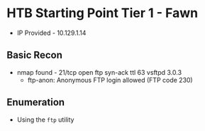 # HTB Starting Point Tier 1 - Fawn

- IP Provided - 10.129.1.14

## Basic Recon

- nmap found - 21/tcp open  ftp     syn-ack ttl 63 vsftpd 3.0.3
	- ftp-anon: Anonymous FTP login allowed (FTP code 230)

## Enumeration

- Using the `ftp` utility 

